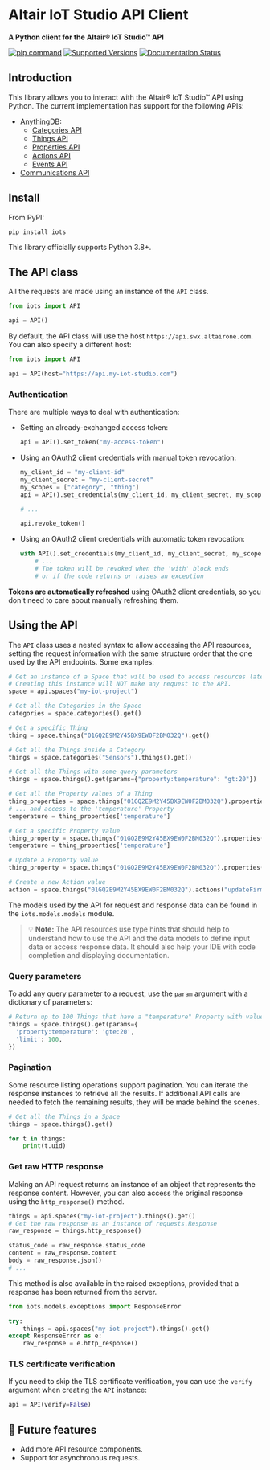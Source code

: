 # Altair IoT Studio API Client <!-- NODOC -->

**A Python client for the Altair® IoT Studio™ API** <!-- NODOC -->

[![pip command](https://img.shields.io/badge/pip_install-iots-orange)](https://pypi.org/project/iots)
[![Supported Versions](https://img.shields.io/pypi/pyversions/iots.svg?logo=python)](https://pypi.org/project/iots)
[![Documentation Status](https://readthedocs.org/projects/iots/badge/?version=latest)](https://iots.readthedocs.io/en/latest/) <!-- NODOC -->

## Introduction

This library allows you to interact with the Altair® IoT Studio™ API using
Python. The current implementation has support for the following APIs:

- [AnythingDB](https://openapi.swx.altairone.com/cloud/anything-db):
  - [Categories API](https://openapi.swx.altairone.com/cloud/anything-db#/Categories)
  - [Things API](https://openapi.swx.altairone.com/cloud/anything-db#/Things)
  - [Properties API](https://openapi.swx.altairone.com/cloud/anything-db#/Properties)
  - [Actions API](https://openapi.swx.altairone.com/cloud/anything-db#/Actions)
  - [Events API](https://openapi.swx.altairone.com/cloud/anything-db#/Events)
- [Communications API](https://openapi.swx.altairone.com/cloud/communications)

## Install

From PyPI:

```shell
pip install iots
```

This library officially supports Python 3.8+.

## The API class

All the requests are made using an instance of the `API` class.
```python
from iots import API

api = API()
  ```

By default, the API class will use the host `https://api.swx.altairone.com`.
You can also specify a different host:
```python
from iots import API

api = API(host="https://api.my-iot-studio.com")
```

### Authentication

There are multiple ways to deal with authentication:

- Setting an already-exchanged access token:
  
  ```python
  api = API().set_token("my-access-token")
  ```

- Using an OAuth2 client credentials with manual token revocation:
  
  ```python
  my_client_id = "my-client-id"
  my_client_secret = "my-client-secret"
  my_scopes = ["category", "thing"]
  api = API().set_credentials(my_client_id, my_client_secret, my_scopes)
  
  # ...
  
  api.revoke_token()
  ```

- Using an OAuth2 client credentials with automatic token revocation:
  
  ```python
  with API().set_credentials(my_client_id, my_client_secret, my_scopes) as api:
      # ...
      # The token will be revoked when the 'with' block ends
      # or if the code returns or raises an exception
  ```

**Tokens are automatically refreshed** using OAuth2 client credentials, so you
don't need to care about manually refreshing them.

## Using the API

The `API` class uses a nested syntax to allow accessing the API resources,
setting the request information with the same structure order that the one used
by the API endpoints. Some examples:

```python
# Get an instance of a Space that will be used to access resources later.
# Creating this instance will NOT make any request to the API.
space = api.spaces("my-iot-project")

# Get all the Categories in the Space
categories = space.categories().get()

# Get a specific Thing
thing = space.things("01GQ2E9M2Y45BX9EW0F2BM032Q").get()

# Get all the Things inside a Category
things = space.categories("Sensors").things().get()

# Get all the Things with some query parameters
things = space.things().get(params={"property:temperature": "gt:20"})

# Get all the Property values of a Thing
thing_properties = space.things("01GQ2E9M2Y45BX9EW0F2BM032Q").properties().get()
# ... and access to the 'temperature' Property
temperature = thing_properties['temperature']

# Get a specific Property value
thing_property = space.things("01GQ2E9M2Y45BX9EW0F2BM032Q").properties("temperature").get()
temperature = thing_properties['temperature']

# Update a Property value
thing_property = space.things("01GQ2E9M2Y45BX9EW0F2BM032Q").properties("temperature").update(17.3)

# Create a new Action value
action = space.things("01GQ2E9M2Y45BX9EW0F2BM032Q").actions("updateFirmware").create({"updateFirmware": {"input": "v2.0.0"}})
```

The models used by the API for request and response data can be found in the
`iots.models.models` module.

> 💡 **Note:** The API resources use type hints that should help to understand
> how to use the API and the data models to define input data or access
> response data. It should also help your IDE with code completion and
> displaying documentation.

### Query parameters

To add any query parameter to a request, use the `param` argument with a
dictionary of parameters:

```python
# Return up to 100 Things that have a "temperature" Property with value >= 20
things = space.things().get(params={
  'property:temperature': 'gte:20',
  'limit': 100,
})
```

### Pagination

Some resource listing operations support pagination. You can iterate the
response instances to retrieve all the results. If additional API calls are
needed to fetch the remaining results, they will be made behind the scenes.

```python
# Get all the Things in a Space
things = space.things().get()

for t in things:
    print(t.uid)
```

### Get raw HTTP response

Making an API request returns an instance of an object that represents the
response content. However, you can also access the original response using the
`http_response()` method.

```python
things = api.spaces("my-iot-project").things().get()
# Get the raw response as an instance of requests.Response
raw_response = things.http_response()

status_code = raw_response.status_code
content = raw_response.content
body = raw_response.json()
# ...
```

This method is also available in the raised exceptions, provided that a response
has been returned from the server.

```python
from iots.models.exceptions import ResponseError

try:
    things = api.spaces("my-iot-project").things().get()
except ResponseError as e:
    raw_response = e.http_response()
```

### TLS certificate verification

If you need to skip the TLS certificate verification, you can use the `verify`
argument when creating the `API` instance:

```python
api = API(verify=False)
```


## 🔮 Future features
- Add more API resource components.
- Support for asynchronous requests.
